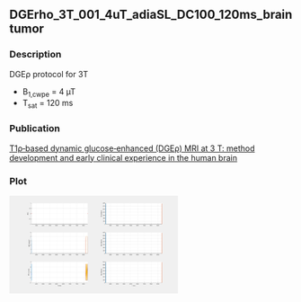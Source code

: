 ## DGErho_3T_001_4uT_adiaSL_DC100_120ms_braintumor

### Description
DGEρ  protocol for 3T
* B<sub>1,cwpe</sub> = 4 µT
* T<sub>sat</sub> = 120 ms

### Publication

[T1ρ‐based dynamic glucose‐enhanced (DGEρ) MRI at 3 T: method development and early clinical experience in the human brain](https://doi.org/10.1002/mrm.27857)

### Plot
<img src="DGErho_3T_001_4uT_adiaSL_DC100_120ms_braintumor.png" width="300"/> 
